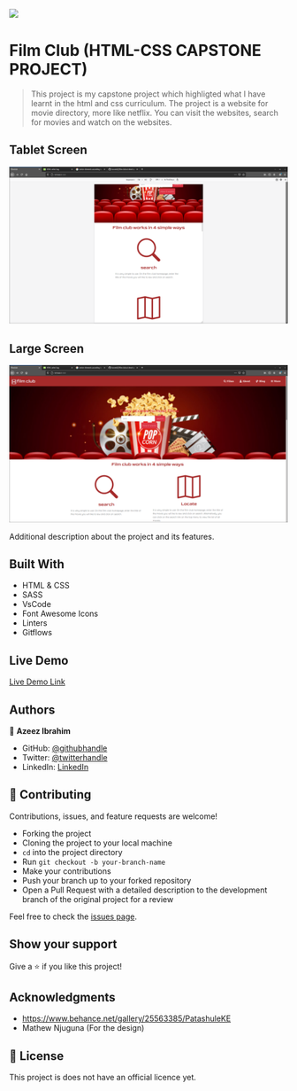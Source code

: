 ![](https://img.shields.io/badge/Microverse-blueviolet)

# Film Club (HTML-CSS CAPSTONE PROJECT)

> This project is my capstone project which highligted what I have learnt in the html and css curriculum. The project is a website for movie directory, more like netflix. You can visit the websites, search for movies and watch on the websites.

## Tablet Screen
![screenshot](./tab.png)

## Large Screen
![screenshot](./index.png)

Additional description about the project and its features.

## Built With

- HTML & CSS
- SASS
- VsCode
- Font Awesome Icons
- Linters
- Gitflows

## Live Demo

[Live Demo Link](https://kunmi02.github.io/film-club/)


## Authors

👤 **Azeez Ibrahim**

- GitHub: [@githubhandle](https://github.com/kunmi02)
- Twitter: [@twitterhandle](https://twitter.com/akinkunmi006)
- LinkedIn: [LinkedIn](https://linkedin.com/in/akinkunmi006)

## 🤝 Contributing

Contributions, issues, and feature requests are welcome!

- Forking the project
- Cloning the project to your local machine
- `cd` into the project directory
- Run `git checkout -b your-branch-name`
- Make your contributions
- Push your branch up to your forked repository
- Open a Pull Request with a detailed description to the development branch of the original project for a review

Feel free to check the [issues page](https://github.com/kunmi02/film-club/issues/).

## Show your support

Give a ⭐️ if you like this project!

## Acknowledgments

- https://www.behance.net/gallery/25563385/PatashuleKE
-  Mathew Njuguna (For the design)

## 📝 License

This project is does not have an official licence yet.
